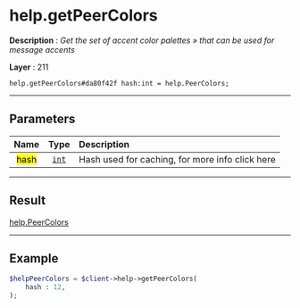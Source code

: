 # help.getPeerColors

**Description** : *Get the set of accent color palettes » that can be used for message accents*

**Layer** : 211

```tl
help.getPeerColors#da80f42f hash:int = help.PeerColors;
```

---

## Parameters

| Name | Type | Description |
| :---: | :---: | :--- |
| <mark>hash</mark> | [`int`](type/int) | Hash used for caching, for more info click here |

---

## Result

[help.PeerColors](type/help.PeerColors)

---

## Example

```php
$helpPeerColors = $client->help->getPeerColors(
	hash : 12,
);
```